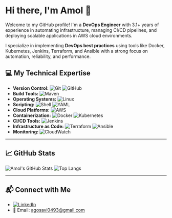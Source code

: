 <h1 align="left">Hi there, I'm Amol 👋</h1>

Welcome to my GitHub profile! I'm a **DevOps Engineer** with 3.1+ years of experience in automating infrastructure, managing CI/CD pipelines, and deploying scalable applications in AWS cloud environments.

I specialize in implementing **DevOps best practices** using tools like Docker, Kubernetes, Jenkins, Terraform, and Ansible with a strong focus on automation, reliability, and performance.


## 💻 My Technical Expertise

- **Version Control:**  ![Git](https://img.shields.io/badge/Git-F05032?style=flat&logo=git&logoColor=white)
    ![GitHub](https://img.shields.io/badge/GitHub-181717?style=flat&logo=github&logoColor=white)
- **Build Tools:**   ![Maven](https://img.shields.io/badge/Maven-C71A36?style=flat&logo=apachemaven&logoColor=white)
- **Operating Systems:**   ![Linux](https://img.shields.io/badge/Linux-FCC624?style=flat&logo=linux&logoColor=black)
- **Scripting:**  ![Shell](https://img.shields.io/badge/Shell_Scripting-89e051?style=flat&logo=gnu-bash&logoColor=white)
  ![YAML](https://img.shields.io/badge/YAML-000000?style=flat&logo=yaml&logoColor=white)
- **Cloud Platforms:**   ![AWS](https://img.shields.io/badge/AWS-232F3E?style=flat&logo=amazonaws&logoColor=white)
- **Containerization:**  ![Docker](https://img.shields.io/badge/Docker-2496ED?style=flat&logo=docker&logoColor=white)
  ![Kubernetes](https://img.shields.io/badge/Kubernetes-326CE5?style=flat&logo=kubernetes&logoColor=white)
- **CI/CD Tools:**   ![Jenkins](https://img.shields.io/badge/Jenkins-D24939?style=flat&logo=jenkins&logoColor=white)
- **Infrastructure as Code:**   ![Terraform](https://img.shields.io/badge/Terraform-7B42BC?style=flat&logo=terraform&logoColor=white)
  ![Ansible](https://img.shields.io/badge/Ansible-EE0000?style=flat&logo=ansible&logoColor=white)
- **Monitoring:**  ![CloudWatch](https://img.shields.io/badge/AWS_CloudWatch-FF9900?style=flat&logo=amazonaws&logoColor=white)
 
---

## 📈 GitHub Stats

![Amol's GitHub Stats](https://github-readme-stats.vercel.app/api?username=iam-amolgosavi&show_icons=true&theme=radical)
![Top Langs](https://github-readme-stats.vercel.app/api/top-langs/?username=iam-amolgosavi&layout=compact&theme=radical)

---

## 📬 Connect with Me

-
  [![LinkedIn](https://img.shields.io/badge/LinkedIn-0077B5?style=flat&logo=linkedin&logoColor=white)](https://www.linkedin.com/in/amol-gosavi004)
- 📧 Email: agosavi0493@gmail.com
